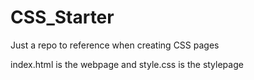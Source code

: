 # CSS_Starter
Just a repo to reference when creating CSS pages 

index.html is the webpage and style.css is the stylepage
